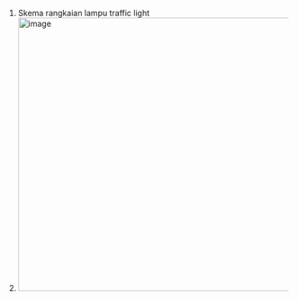 1. Skema rangkaian lampu traffic light
2. <img width="700" height="487" alt="image" src="https://github.com/user-attachments/assets/1900e311-25ca-4bdb-b0ea-e32bc6b7f097" />
